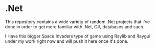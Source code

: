 # .Net
This repository contains a wide variety of random .Net projects that i've done in order to get more familiar with .Net, C#, databases and such.

I Have this bigger Space Invaders type of game using Raylib and Raygui under my work right now and will push it here once it's done.

